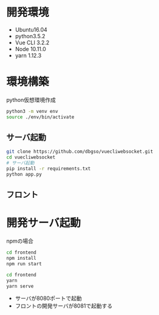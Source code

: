 # 開発環境

* Ubuntu16.04
* python3.5.2
* Vue CLI 3.2.2
* Node 10.11.0
* yarn 1.12.3

# 環境構築

python仮想環境作成

```bash
python3 -m venv env
source ./env/bin/activate
```

## サーバ起動

```bash
git clone https://github.com/dbgso/vuecliwebsocket.git
cd vuecliwebsocket
# サーバ起動
pip install -r requirements.txt
python app.py
```

## フロント

# 開発サーバ起動

npmの場合

```bash
cd frontend
npm install
npm run start

```

```bash
cd frontend
yarn
yarn serve
```

* サーバが8080ポートで起動
* フロントの開発サーバが8081で起動する
